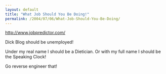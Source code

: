```yaml
---
layout: default
title: "What Job Should You Be Doing!"
permalink: /2004/07/06/What-Job-Should-You-Be-Doing/
---
```


<P><A class="" href="http://www.jobpredictor.com/" target=_blank>http://www.jobpredictor.com/</A></P>
<P>Dick Blog should be unemployed! </P>
<P>Under my&nbsp;real name I should be a Dietician. Or with my full name I should be the Speaking Clock!</P>
<P>Go reverse engineer that!</P>